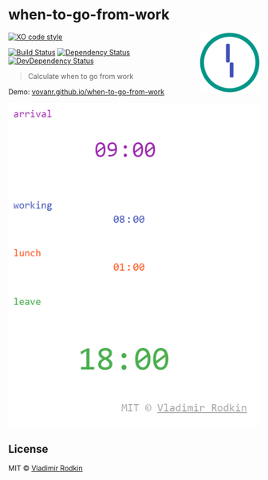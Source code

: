 # when-to-go-from-work

<img align="right" width="120" height="120"
     src="./logo.svg" alt="When to go from work logo">

[![XO code style][codestyle-image]][codestyle-url]

[![Build Status][travis-image]][travis-url]
[![Dependency Status][depstat-image]][depstat-url]
[![DevDependency Status][depstat-dev-image]][depstat-dev-url]

> Calculate when to go from work

Demo: [vovanr.github.io/when-to-go-from-work][demo]

![](preview.png)

## License
MIT © [Vladimir Rodkin](https://github.com/VovanR)

[demo]: https://vovanr.github.io/when-to-go-from-work

[codestyle-url]: https://github.com/sindresorhus/xo
[codestyle-image]: https://img.shields.io/badge/code_style-XO-5ed9c7.svg?style=flat-square

[travis-url]: https://travis-ci.org/VovanR/when-to-go-from-work
[travis-image]: https://img.shields.io/travis/VovanR/when-to-go-from-work.svg?style=flat-square

[depstat-url]: https://david-dm.org/VovanR/when-to-go-from-work
[depstat-image]: https://david-dm.org/VovanR/when-to-go-from-work.svg?style=flat-square

[depstat-dev-url]: https://david-dm.org/VovanR/when-to-go-from-work
[depstat-dev-image]: https://david-dm.org/VovanR/when-to-go-from-work/dev-status.svg?style=flat-square
